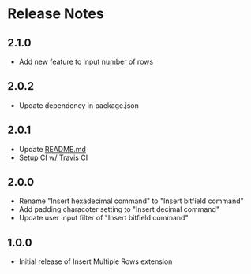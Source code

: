 # Release Notes

## 2.1.0

-   Add new feature to input number of rows

## 2.0.2

-   Update dependency in package.json

## 2.0.1

-   Update [README.md](./README.md)
-   Setup CI w/ [Travis CI](https://travis-ci.org/yo-C-ta/insert-multiple-rows)

## 2.0.0

-   Rename "Insert hexadecimal command" to "Insert bitfield command"
-   Add padding characoter setting to "Insert decimal command"
-   Update user input filter of "Insert bitfield command"

## 1.0.0

-   Initial release of Insert Multiple Rows extension
